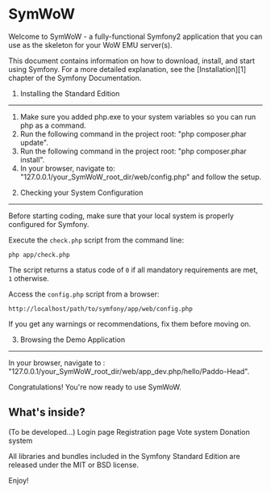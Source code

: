 SymWoW
========================

Welcome to SymWoW - a fully-functional Symfony2 application
that you can use as the skeleton for your WoW EMU server(s).

This document contains information on how to download, install, and start
using Symfony. For a more detailed explanation, see the [Installation][1]
chapter of the Symfony Documentation.

1) Installing the Standard Edition
----------------------------------

1. Make sure you added php.exe to your system variables so you can run php as a command.
2. Run the following command in the project root: "php composer.phar update".
3. Run the following command in the project root: "php composer.phar install".
4. In your browser, navigate to: "127.0.0.1/your_SymWoW_root_dir/web/config.php" and follow the setup.

2) Checking your System Configuration
-------------------------------------

Before starting coding, make sure that your local system is properly
configured for Symfony.

Execute the `check.php` script from the command line:

    php app/check.php

The script returns a status code of `0` if all mandatory requirements are met,
`1` otherwise.

Access the `config.php` script from a browser:

    http://localhost/path/to/symfony/app/web/config.php

If you get any warnings or recommendations, fix them before moving on.

3) Browsing the Demo Application
--------------------------------

In your browser, navigate to : "127.0.0.1/your_SymWoW_root_dir/web/app_dev.php/hello/Paddo-Head".

Congratulations! You're now ready to use SymWoW.

What's inside?
---------------
(To be developed...)
Login page
Registration page
Vote system
Donation system

All libraries and bundles included in the Symfony Standard Edition are
released under the MIT or BSD license.

Enjoy!